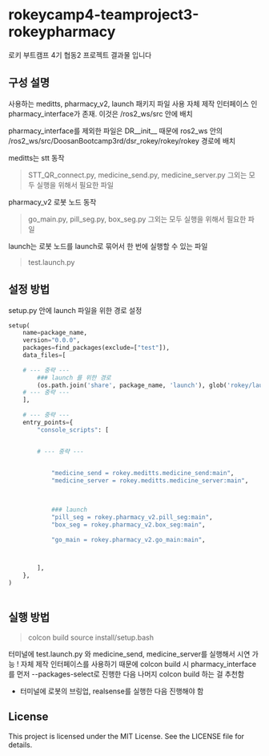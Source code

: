 # rokeycamp4-teamproject3-rokeypharmacy
로키 부트캠프 4기 협동2 프로젝트 결과물 입니다

## 구성 설명
사용하는 meditts, pharmacy_v2, launch 패키지 파일 사용
자체 제작 인터페이스 인 pharmacy_interface가 존재. 이것은 /ros2_ws/src 안에 배치

pharmacy_interface를 제외한 파일은 DR__init__ 때문에 ros2_ws 안의 /ros2_ws/src/DoosanBootcamp3rd/dsr_rokey/rokey/rokey 경로에 배치

meditts는 stt 동작
> STT_QR_connect.py, medicine_send.py, medicine_server.py 그외는 모두 실행을 위해서 필요한 파일

pharmacy_v2 로봇 노드 동작
> go_main.py, pill_seg.py, box_seg.py 그외는 모두 실행을 위해서 필요한 파일

launch는 로봇 노드를 launch로 묶어서 한 번에 실행할 수 있는 파일
> test.launch.py



## 설정 방법
setup.py 안에 launch 파일을 위한 경로 설정

```python
setup(
    name=package_name,
    version="0.0.0",
    packages=find_packages(exclude=["test"]),
    data_files=[
 
 	# --- 중략 ---
        ### launch 를 위한 경로
        (os.path.join('share', package_name, 'launch'), glob('rokey/launch/*.launch.py')),
	# --- 중략 ---
	],
	
	# --- 중략 ---
	entry_points={
        "console_scripts": [


	    # --- 중략 ---

            
            "medicine_send = rokey.meditts.medicine_send:main",
            "medicine_server = rokey.meditts.medicine_server:main",
            


            ### launch
            "pill_seg = rokey.pharmacy_v2.pill_seg:main",
            "box_seg = rokey.pharmacy_v2.box_seg:main",
            
            "go_main = rokey.pharmacy_v2.go_main:main",



        ],
    },
)	
	
```


## 실행 방법

> colcon build
> source install/setup.bash

터미널에 test.launch.py 와 medicine_send, medicine_server를 실행해서 시연 가능
! 자체 제작 인터페이스를 사용하기 때문에 colcon build 시 pharmacy_interface를 먼저 --packages-select로 진행한 다음 나머지 colcon build 하는 걸 추천함
- 터미널에 로봇의 브링업, realsense를 실행한 다음 진행해야 함

## License
This project is licensed under the MIT License. See the LICENSE file for details.